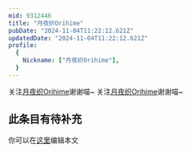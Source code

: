 ```yaml
---
mid: 9312446
title: "月夜织Orihime"
pubDate: "2024-11-04T11:22:12.621Z"
updatedDate: "2024-11-04T11:22:12.621Z"
profile:
  {
    Nickname: ["月夜织Orihime"],
  }
---
```


关注[月夜织Orihime](https://space.bilibili.com/9312446)谢谢喵~ 关注[月夜织Orihime](https://space.bilibili.com/9312446)谢谢喵~

## 此条目有待补充
你可以在[这里](https://github.com/Yuhanawa/VTuber.ICU-Content/edit/master/v/月夜织Orihime/index.md)编辑本文

